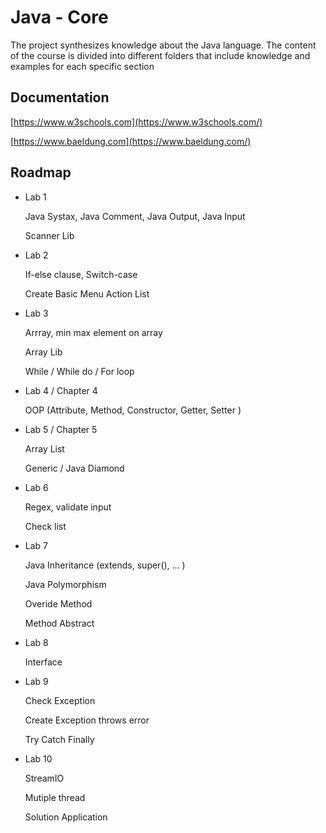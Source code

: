 # Java - Core  

The project synthesizes knowledge about the Java language. The content of the course is divided into different folders that include knowledge and examples for each specific section



## Documentation

[https://www.w3schools.com](https://www.w3schools.com/)


[https://www.baeldung.com](https://www.baeldung.com/)

## Roadmap

- Lab 1

    Java Systax, Java Comment, Java Output, Java Input

    Scanner Lib

- Lab 2

    If-else clause, Switch-case

    Create Basic Menu Action List  

- Lab 3

    Arrray, min max element on array

    Array Lib 

    While / While do / For loop 

- Lab 4 / Chapter 4

    OOP (Attribute, Method, Constructor, Getter, Setter )

- Lab 5 / Chapter 5

    Array List 

    Generic / Java Diamond

- Lab 6 

    Regex, validate input

    Check list 

- Lab 7

    Java Inheritance (extends, super(), ... )

    Java Polymorphism 

    Overide Method

    Method Abstract

- Lab 8

    Interface

- Lab 9

    Check Exception 

    Create Exception throws error 

    Try Catch Finally

- Lab 10

    StreamIO

    Mutiple thread

    Solution Application 
